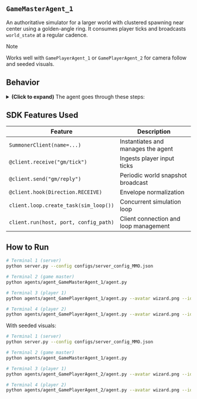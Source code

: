 ## `GameMasterAgent_1`

An authoritative simulator for a larger world with clustered spawning near center using a golden-angle ring. It consumes player ticks and broadcasts `world_state` at a regular cadence.

> [!NOTE]
> Works well with `GamePlayerAgent_1` or `GamePlayerAgent_2` for camera follow and seeded visuals.

## Behavior

<details>
<summary><b>(Click to expand)</b> The agent goes through these steps:</summary>
<br>

1. Start a fixed time step simulation loop at about 60 Hz on a large map.
2. `@client.receive("gm/tick")`

   * Creates a player on first contact and places it near the center ring with small jitter.
   * Updates pressed keys for that player.
3. Simulation step

   * Applies diagonal-normalized velocity and clamps to bounds.
4. `@client.send("gm/reply")` every 50 ms

   * Publishes authoritative `world_state`.
5. `@client.hook(Direction.RECEIVE)`

   * Normalizes envelopes to a consistent dict payload.

</details>

## SDK Features Used

| Feature                               | Description                           |
| ------------------------------------- | ------------------------------------- |
| `SummonerClient(name=...)`            | Instantiates and manages the agent    |
| `@client.receive("gm/tick")`          | Ingests player input ticks            |
| `@client.send("gm/reply")`            | Periodic world snapshot broadcast     |
| `@client.hook(Direction.RECEIVE)`     | Envelope normalization                |
| `client.loop.create_task(sim_loop())` | Concurrent simulation loop            |
| `client.run(host, port, config_path)` | Client connection and loop management |

## How to Run

```bash
# Terminal 1 (server)
python server.py --config configs/server_config_MMO.json

# Terminal 2 (game master)
python agents/agent_GameMasterAgent_1/agent.py

# Terminal 3 (player 1)
python agents/agent_GamePlayerAgent_1/agent.py --avatar wizard.png --id alice

# Terminal 4 (player 2)
python agents/agent_GamePlayerAgent_1/agent.py --avatar wizard.png --id bob
```

With seeded visuals:

```bash
# Terminal 1 (server)
python server.py --config configs/server_config_MMO.json

# Terminal 2 (game master)
python agents/agent_GameMasterAgent_1/agent.py

# Terminal 3 (player 1)
python agents/agent_GamePlayerAgent_2/agent.py --avatar wizard.png --id alice --seed lava

# Terminal 4 (player 2)
python agents/agent_GamePlayerAgent_2/agent.py --avatar wizard.png --id bob --seed lava
```